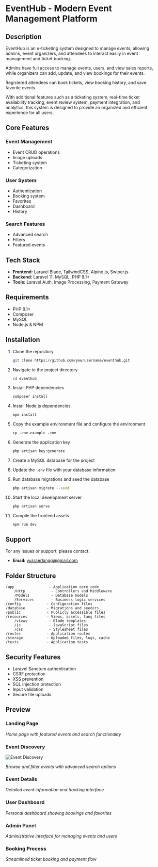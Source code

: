 # EventHub - Modern Event Management Platform

## Description
EventHub is an e-ticketing system designed to manage events, allowing admins, event organizers, and attendees to interact easily in event management and ticket booking.

Admins have full access to manage events, users, and view sales reports, while organizers can add, update, and view bookings for their events.

Registered attendees can book tickets, view booking history, and save favorite events.

With additional features such as a ticketing system, real-time ticket availability tracking, event review system, payment integration, and analytics, this system is designed to provide an organized and efficient experience for all users.

## Core Features

### Event Management
- Event CRUD operations
- Image uploads
- Ticketing system
- Categorization

### User System
- Authentication
- Booking system
- Favorites
- Dashboard
- History

### Search Features
- Advanced search
- Filters
- Featured events

## Tech Stack
- **Frontend:** Laravel Blade, TailwindCSS, Alpine.js, Swiper.js
- **Backend:** Laravel 11, MySQL, PHP 8.1+
- **Tools:** Laravel Auth, Image Processing, Payment Gateway

## Requirements
- PHP 8.1+
- Composer
- MySQL
- Node.js & NPM

## Installation
1. Clone the repository
    ```sh
    git clone https://github.com/yourusername/eventhub.git
    ```
2. Navigate to the project directory
    ```sh
    cd eventhub
    ```
3. Install PHP dependencies
    ```sh
    composer install
    ```
4. Install Node.js dependencies
    ```sh
    npm install
    ```
5. Copy the example environment file and configure the environment
    ```sh
    cp .env.example .env
    ```
6. Generate the application key
    ```sh
    php artisan key:generate
    ```
7. Create a MySQL database for the project

8. Update the `.env` file with your database information

9. Run database migrations and seed the database
    ```sh
    php artisan migrate --seed
    ```
10. Start the local development server
     ```sh
     php artisan serve
     ```
11. Compile the frontend assets
     ```sh
     npm run dev
     ```

## Support
For any issues or support, please contact:
- **Email:** yusraerlangg@gmail.com

## Folder Structure
```
/app                - Application core code
    /Http            - Controllers and Middleware
    /Models          - Database models
    /Services        - Business logic services
/config            - Configuration files
/database          - Migrations and seeders
/public            - Publicly accessible files
/resources         - Views, assets, lang files
    /views          - Blade templates
    /js             - JavaScript files
    /css            - Stylesheet files
/routes            - Application routes
/storage           - Uploaded files, logs, cache
/tests             - Application tests
```
## Security Features
- Laravel Sanctum authentication
- CSRF protection
- XSS prevention
- SQL injection protection
- Input validation
- Secure file uploads

## Preview

### Landing Page


*Home page with featured events and search functionality*

### Event Discovery
![Event Discovery](https://via.placeholder.com/800x400.png)


*Browse and filter events with advanced search options*

### Event Details


*Detailed event information and booking interface*

### User Dashboard


*Personal dashboard showing bookings and favorites*

### Admin Panel




*Administrative interface for managing events and users*

### Booking Process


*Streamlined ticket booking and payment flow*


<!-- *Responsive design for mobile devices* -->
